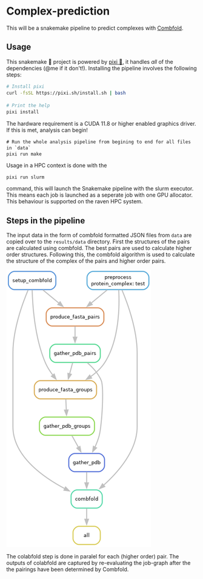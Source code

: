 # Complex-prediction

This will be a snakemake pipeline to predict complexes with
[Combfold](https://www.nature.com/articles/s41592-024-02174-0).

## Usage

This snakemake 🐍 project is powered by [pixi 🚀](https://prefix.dev/), it
handles _all_ of the dependencies (@me if it don't!). Installing the pipeline
involves the following steps:

```bash
# Install pixi
curl -fsSL https://pixi.sh/install.sh | bash

# Print the help
pixi install

```

The hardware requirement is a CUDA 11.8 or higher enabled graphics driver. If
this is met, analysis can begin!

```
# Run the whole analysis pipeline from begining to end for all files in `data`
pixi run make
```

Usage in a HPC context is done with the

```
pixi run slurm
```

command, this will launch the Snakemake pipeline with the slurm executor. This
means each job is launched as a seperate job with one GPU allocator. This
behaviour is supported on the raven HPC system.

## Steps in the pipeline

The input data in the form of combfold formatted JSON files from `data` are
copied over to the `results/data` directory. First the structures of the pairs
are calculated using combfold. The best pairs are used to calculate higher order
structures. Following this, the combfold algorithm is used to calculate the
structure of the complex of the pairs and higher order pairs.

![Steps of the pipeline](resources/pipeline.png)

The colabfold step is done in paralel for each (higher order) pair. The outputs
of colabfold are captured by re-evaluating the job-graph after the the pairings
have been determined by Combfold.
